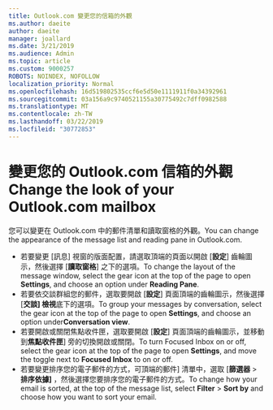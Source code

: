 ```yaml
---
title: Outlook.com 變更您的信箱的外觀
ms.author: daeite
author: daeite
manager: joallard
ms.date: 3/21/2019
ms.audience: Admin
ms.topic: article
ms.custom: 9000257
ROBOTS: NOINDEX, NOFOLLOW
localization_priority: Normal
ms.openlocfilehash: 16d519802535ccf6e5d50e1111911f0a34392961
ms.sourcegitcommit: 03a156a9c9740521155a30775492c7dff0982588
ms.translationtype: MT
ms.contentlocale: zh-TW
ms.lasthandoff: 03/22/2019
ms.locfileid: "30772853"
---
```

# <a name="change-the-look-of-your-outlookcom-mailbox"></a><span data-ttu-id="1831e-102">變更您的 Outlook.com 信箱的外觀</span><span class="sxs-lookup"><span data-stu-id="1831e-102">Change the look of your Outlook.com mailbox</span></span>

<span data-ttu-id="1831e-103">您可以變更在 Outlook.com 中的郵件清單和讀取窗格的外觀。</span><span class="sxs-lookup"><span data-stu-id="1831e-103">You can change the appearance of the message list and reading pane in Outlook.com.</span></span>

- <span data-ttu-id="1831e-104">若要變更 [訊息] 視窗的版面配置，請選取頂端的頁面以開啟 [**設定**] 齒輪圖示，然後選擇 [**讀取窗格**] 之下的選項。</span><span class="sxs-lookup"><span data-stu-id="1831e-104">To change the layout of the message window, select the gear icon at the top of the page to open **Settings**, and choose an option under **Reading Pane**.</span></span>
- <span data-ttu-id="1831e-105">若要依交談群組您的郵件，選取要開啟 [**設定**] 頁面頂端的齒輪圖示，然後選擇 [**交談] 檢視**底下的選項。</span><span class="sxs-lookup"><span data-stu-id="1831e-105">To group your messages by conversation, select the gear icon at the top of the page to open **Settings**, and choose an option under**Conversation view**.</span></span>
- <span data-ttu-id="1831e-106">若要開啟或關閉焦點收件匣，選取要開啟 [**設定**] 頁面頂端的齒輪圖示，並移動到**焦點收件匣**] 旁的切換開啟或關閉。</span><span class="sxs-lookup"><span data-stu-id="1831e-106">To turn Focused Inbox on or off, select the gear icon at the top of the page to open **Settings**, and move the toggle next to **Focused Inbox** to on or off.</span></span>
- <span data-ttu-id="1831e-107">若要變更排序您的電子郵件的方式，可頂端的郵件] 清單中，選取 [**篩選器** > **排序依據]** ，然後選擇您要排序您的電子郵件的方式。</span><span class="sxs-lookup"><span data-stu-id="1831e-107">To change how your email is sorted, at the top of the message list, select **Filter** > **Sort by** and choose how you want to sort your email.</span></span>